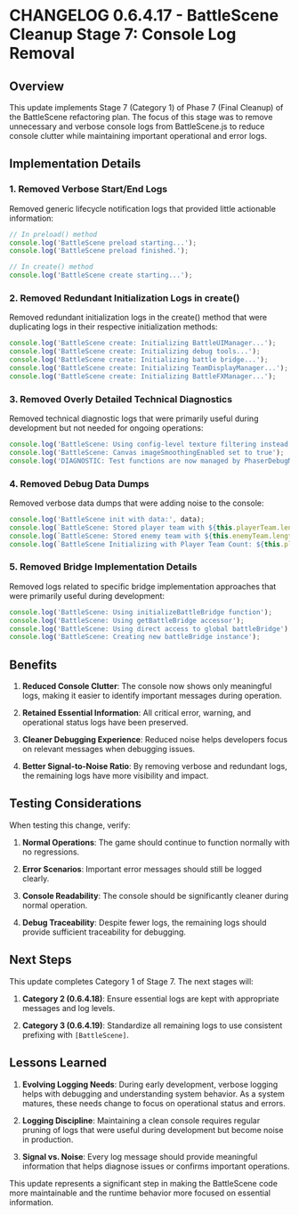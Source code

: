 # CHANGELOG 0.6.4.17 - BattleScene Cleanup Stage 7: Console Log Removal

## Overview

This update implements Stage 7 (Category 1) of Phase 7 (Final Cleanup) of the BattleScene refactoring plan. The focus of this stage was to remove unnecessary and verbose console logs from BattleScene.js to reduce console clutter while maintaining important operational and error logs.

## Implementation Details

### 1. Removed Verbose Start/End Logs

Removed generic lifecycle notification logs that provided little actionable information:

```javascript
// In preload() method
console.log('BattleScene preload starting...');
console.log('BattleScene preload finished.');

// In create() method
console.log('BattleScene create starting...');
```

### 2. Removed Redundant Initialization Logs in create()

Removed redundant initialization logs in the create() method that were duplicating logs in their respective initialization methods:

```javascript
console.log('BattleScene create: Initializing BattleUIManager...');
console.log('BattleScene create: Initializing debug tools...');
console.log('BattleScene create: Initializing battle bridge...');
console.log('BattleScene create: Initializing TeamDisplayManager...');
console.log('BattleScene create: Initializing BattleFXManager...');
```

### 3. Removed Overly Detailed Technical Diagnostics

Removed technical diagnostic logs that were primarily useful during development but not needed for ongoing operations:

```javascript
console.log('BattleScene: Using config-level texture filtering instead of direct method');
console.log('BattleScene: Canvas imageSmoothingEnabled set to true');
console.log('DIAGNOSTIC: Test functions are now managed by PhaserDebugManager');
```

### 4. Removed Debug Data Dumps

Removed verbose data dumps that were adding noise to the console:

```javascript
console.log('BattleScene init with data:', data);
console.log(`BattleScene: Stored player team with ${this.playerTeam.length} heroes (deep copy)`);
console.log(`BattleScene: Stored enemy team with ${this.enemyTeam.length} heroes (deep copy)`);
console.log(`BattleScene Initializing with Player Team Count: ${this.playerTeam.length}, Enemy Team Count: ${this.enemyTeam.length}`);
```

### 5. Removed Bridge Implementation Details

Removed logs related to specific bridge implementation approaches that were primarily useful during development:

```javascript
console.log('BattleScene: Using initializeBattleBridge function');
console.log('BattleScene: Using getBattleBridge accessor');
console.log('BattleScene: Using direct access to global battleBridge');
console.log('BattleScene: Creating new battleBridge instance');
```

## Benefits

1. **Reduced Console Clutter**: The console now shows only meaningful logs, making it easier to identify important messages during operation.

2. **Retained Essential Information**: All critical error, warning, and operational status logs have been preserved.

3. **Cleaner Debugging Experience**: Reduced noise helps developers focus on relevant messages when debugging issues.

4. **Better Signal-to-Noise Ratio**: By removing verbose and redundant logs, the remaining logs have more visibility and impact.

## Testing Considerations

When testing this change, verify:

1. **Normal Operations**: The game should continue to function normally with no regressions.

2. **Error Scenarios**: Important error messages should still be logged clearly.

3. **Console Readability**: The console should be significantly cleaner during normal operation.

4. **Debug Traceability**: Despite fewer logs, the remaining logs should provide sufficient traceability for debugging.

## Next Steps

This update completes Category 1 of Stage 7. The next stages will:

1. **Category 2 (0.6.4.18)**: Ensure essential logs are kept with appropriate messages and log levels.

2. **Category 3 (0.6.4.19)**: Standardize all remaining logs to use consistent prefixing with `[BattleScene]`.

## Lessons Learned

1. **Evolving Logging Needs**: During early development, verbose logging helps with debugging and understanding system behavior. As a system matures, these needs change to focus on operational status and errors.

2. **Logging Discipline**: Maintaining a clean console requires regular pruning of logs that were useful during development but become noise in production.

3. **Signal vs. Noise**: Every log message should provide meaningful information that helps diagnose issues or confirms important operations.

This update represents a significant step in making the BattleScene code more maintainable and the runtime behavior more focused on essential information.